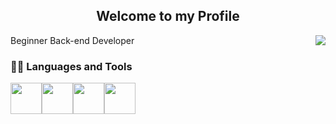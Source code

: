 <p align="center">
  <h2 align="center">Welcome to my Profile</h2>
</p>

<img align="right" src="https://github-readme-stats.vercel.app/api?username=hoxas&show_icons=true&theme=aura">
<!--<img src="https://github-readme-stats.vercel.app/api/top-langs/?username=hoxas&layout=compact&theme=transparent">-->

<p>Beginner Back-end Developer</p>
<h3> 👨‍💻 Languages and Tools </h3>
<p>
<img src="https://cdn.jsdelivr.net/gh/devicons/devicon/icons/javascript/javascript-original.svg" width="50"><img src="https://cdn.jsdelivr.net/gh/devicons/devicon/icons/python/python-original-wordmark.svg" width="50"><img src="https://cdn.jsdelivr.net/gh/devicons/devicon/icons/django/django-plain-wordmark.svg" width="50"><img src="https://cdn.jsdelivr.net/gh/devicons/devicon/icons/react/react-original-wordmark.svg" width="50">

          


  
<!-- 
Node:
<img src="https://cdn.jsdelivr.net/gh/devicons/devicon/icons/redis/redis-plain-wordmark.svg" width="50">
<img src="https://media3.giphy.com/media/kdFc8fubgS31b8DsVu/giphy.webp" width="50"> 
  
-->
